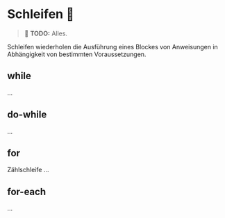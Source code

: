 # Schleifen :ribbon:

> :construction: **TODO:** Alles.

Schleifen wiederholen die Ausführung eines Blockes von Anweisungen in Abhängigkeit von bestimmten Voraussetzungen.


## while

...


## do-while

...


## for

Zählschleife ...


## for-each

...